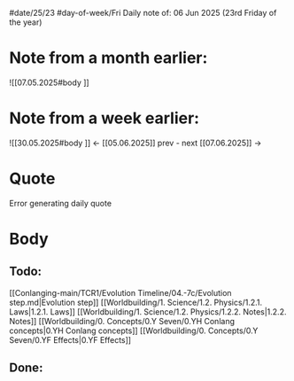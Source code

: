 
#date/25/23
#day-of-week/Fri
Daily note of: 06 Jun 2025 (23rd Friday of the year)

# Note from a month earlier:
![[07.05.2025#body ]]

# Note from a week earlier:
![[30.05.2025#body ]]
 <- [[05.06.2025]] prev - next [[07.06.2025]] ->
# Quote

Error generating daily quote
# Body

## Todo:

[[Conlanging-main/TCR1/Evolution Timeline/04.-7c/Evolution step.md|Evolution step]]
[[Worldbuilding/1. Science/1.2. Physics/1.2.1. Laws|1.2.1. Laws]]
[[Worldbuilding/1. Science/1.2. Physics/1.2.2. Notes|1.2.2. Notes]]
[[Worldbuilding/0. Concepts/0.Y Seven/0.YH Conlang concepts|0.YH Conlang concepts]]
[[Worldbuilding/0. Concepts/0.Y Seven/0.YF Effects|0.YF Effects]]
## Done: